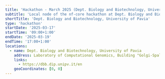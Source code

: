 ```yaml
---
title: 'Hackathon - March 2025 (Dept. Biology and Biotechnology, University of Pavia)'
subtitle: 'Local node of the nf-core hackathon at Dept. Biology and Biotechnology, University of Pavia'
shortTitle: 'Dept. Biology and Biotechnology, University of Pavia'
type: 'hackathon'
startDate: '2025-03-17'
startTime: '09:00+1:00'
endDate: '2025-03-19'
endTime: '17:00+1:00'
locations:
  - name: Dept. Biology and Biotechnology, University of Pavia
    address: Laboratory of Computational Genomics, Building "Golgi-Spallanzani", 4th floor, room 2138
    links:
      - https://dbb.dip.unipv.it/en
    geoCoordinates: [0, 0]
---
```

